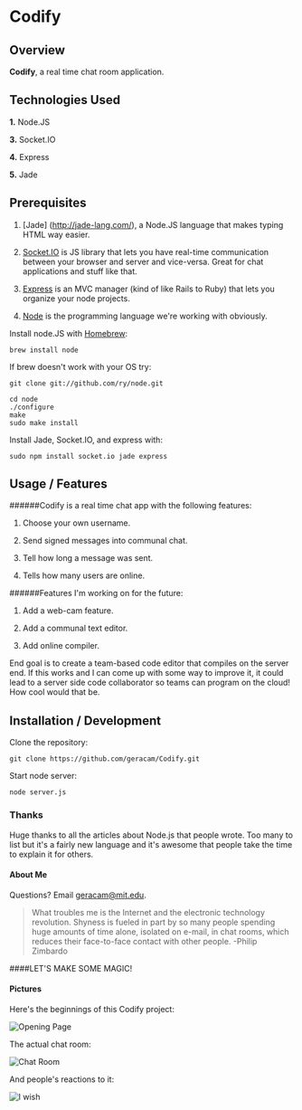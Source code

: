 # Codify

## Overview

**Codify**, a real time chat room application.


## Technologies Used 

**1.** Node.JS

**3.** Socket.IO

**4.** Express

**5.** Jade

## Prerequisites

1. [Jade] (<http://jade-lang.com/>), a Node.JS language that makes typing HTML way easier.

2. [Socket.IO](<http://socket.io/>) is JS library that lets you have real-time communication between your browser and server and vice-versa. Great for chat applications and stuff like that.
3. [Express](<http://expressjs.com/>) is an MVC manager (kind of like Rails to Ruby) that lets you organize your node projects.
4. [Node](<http://nodejs.org/>) is the programming language we're working with obviously.

Install node.JS with [Homebrew](<http://brew.sh/>):

	brew install node
	
If brew doesn't work with your OS try:

	git clone git://github.com/ry/node.git
	
	cd node
	./configure
	make
	sudo make install


Install Jade, Socket.IO, and express with:

	sudo npm install socket.io jade express

## Usage / Features

######Codify is a real time chat app with the following features:

1.  Choose your own username.

2.  Send signed messages into communal chat.

3.  Tell how long a message was sent.

4.  Tells how many users are online.


######Features I'm working on for the future:

1.  Add a web-cam feature.

2.  Add a communal text editor.
3. Add online compiler.

End goal is to create a team-based code editor that compiles on the server end. If this works and I can come up with some way to improve it, it could lead to a server side code collaborator so teams can program on the cloud! How cool would that be.


## Installation / Development

Clone the repository:


	git clone https://github.com/geracam/Codify.git
	



Start node server:

	node server.js


### Thanks

Huge thanks to all the articles about Node.js that people wrote. Too many to list but it's a fairly new language and it's awesome that people take the time to explain it for others.

#### About Me

Questions? Email <geracam@mit.edu>. 


> What troubles me is the Internet and the electronic technology revolution. Shyness is fueled in part by so many people spending huge amounts of time alone, isolated on e-mail, in chat rooms, which reduces their face-to-face contact with other people. -Philip Zimbardo

####LET'S MAKE SOME MAGIC!

#### Pictures

Here's the beginnings of this Codify project:


![Opening Page](http://i.imgur.com/8sNGRJ2.png)

The actual chat room:


![Chat Room](http://i.imgur.com/lWOA3ma.png)

And people's reactions to it:

![I wish](http://memecrunch.com/meme/1CSU/chat-room/image.jpg)

